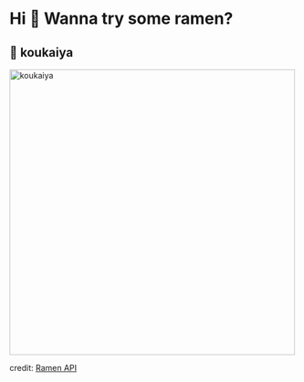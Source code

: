 
  <h1>Hi 👋 Wanna try some ramen?</h1>

  ## 🍜 koukaiya

  <img src=https://ramen-api.dev/images/koukaiya/koukaiya-001.jpg alt="koukaiya" width="500" height="auto"/>

  credit: [Ramen API](https://github.com/yusukebe/ramen-api)
  